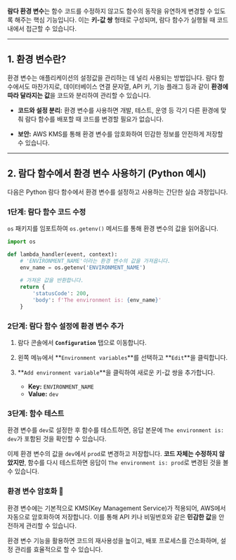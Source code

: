 
**람다 환경 변수**는 함수 코드를 수정하지 않고도 함수의 동작을 유연하게 변경할 수 있도록 해주는 핵심 기능입니다. 이는 **키-값 쌍** 형태로 구성되며, 람다 함수가 실행될 때 코드 내에서 접근할 수 있습니다.

---

## 1. 환경 변수란?

환경 변수는 애플리케이션의 설정값을 관리하는 데 널리 사용되는 방법입니다. 람다 함수에서도 마찬가지로, 데이터베이스 연결 문자열, API 키, 기능 플래그 등과 같이 **환경에 따라 달라지는 값**을 코드와 분리하여 관리할 수 있습니다.

- **코드와 설정 분리:** 환경 변수를 사용하면 개발, 테스트, 운영 등 각기 다른 환경에 맞춰 람다 함수를 배포할 때 코드를 변경할 필요가 없습니다.
    
- **보안:** AWS KMS를 통해 환경 변수를 암호화하여 민감한 정보를 안전하게 저장할 수 있습니다.

---

## 2. 람다 함수에서 환경 변수 사용하기 (Python 예시)

다음은 Python 람다 함수에서 환경 변수를 설정하고 사용하는 간단한 실습 과정입니다.

### 1단계: 람다 함수 코드 수정

`os` 패키지를 임포트하여 `os.getenv()` 메서드를 통해 환경 변수의 값을 읽어옵니다.

```Python
import os

def lambda_handler(event, context):
    # 'ENVIRONMENT_NAME'이라는 환경 변수의 값을 가져옵니다.
    env_name = os.getenv('ENVIRONMENT_NAME')
    
    # 가져온 값을 반환합니다.
    return {
        'statusCode': 200,
        'body': f'The environment is: {env_name}'
    }
```

### 2단계: 람다 함수 설정에 환경 변수 추가

1. 람다 콘솔에서 **`Configuration`** 탭으로 이동합니다.
    
2. 왼쪽 메뉴에서 **`Environment variables`**를 선택하고 **`Edit`**을 클릭합니다.
    
3. **`Add environment variable`**을 클릭하여 새로운 키-값 쌍을 추가합니다.
    - **Key:** `ENVIRONMENT_NAME`
    - **Value:** `dev`

### 3단계: 함수 테스트

환경 변수를 `dev`로 설정한 후 함수를 테스트하면, 응답 본문에 `The environment is: dev`가 포함된 것을 확인할 수 있습니다.

이제 환경 변수의 값을 `dev`에서 `prod`로 변경하고 저장합니다. **코드 자체는 수정하지 않았지만**, 함수를 다시 테스트하면 응답이 `The environment is: prod`로 변경된 것을 볼 수 있습니다.

### 환경 변수 암호화 🔐

환경 변수에는 기본적으로 KMS(Key Management Service)가 적용되어, AWS에서 자동으로 암호화하여 저장합니다. 이를 통해 API 키나 비밀번호와 같은 **민감한 값**을 안전하게 관리할 수 있습니다.

환경 변수 기능을 활용하면 코드의 재사용성을 높이고, 배포 프로세스를 간소화하며, 설정 관리를 효율적으로 할 수 있습니다.
